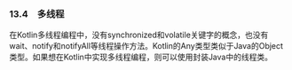 ### 13.4　多线程

在Kotlin多线程编程中，没有synchronized和volatile关键字的概念，也没有wait、notify和notifyAll等线程操作方法。Kotlin的Any类型类似于Java的Object类型。如果想在Kotlin中实现多线程编程，则可以使用封装Java中的线程类。

